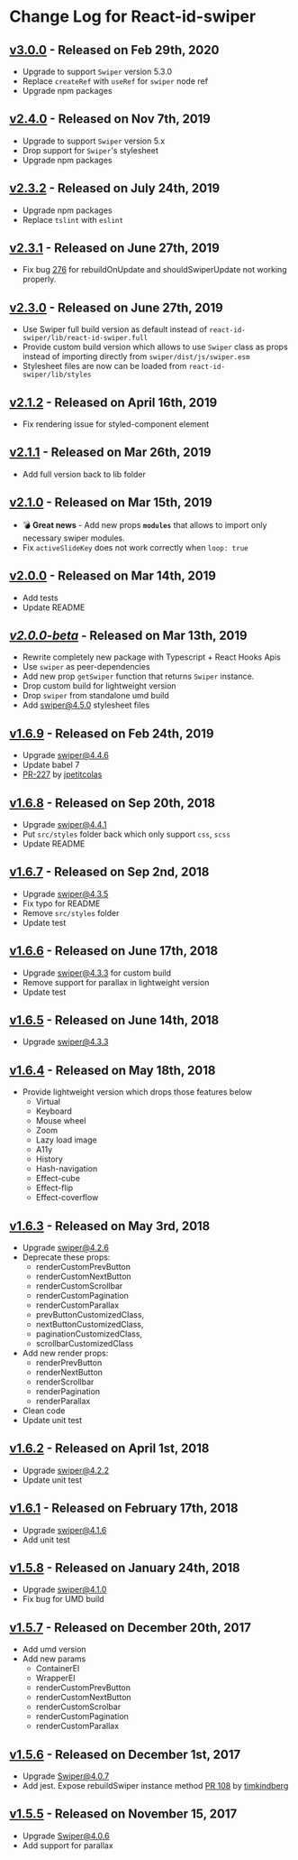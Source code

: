 # Change Log for React-id-swiper

## [v3.0.0](https://github.com/kidjp85/react-id-swiper/compare/3.0.0...2.4.0) - Released on Feb 29th, 2020
  * Upgrade to support `Swiper` version 5.3.0
  * Replace `createRef` with `useRef` for `swiper` node ref
  * Upgrade npm packages


## [v2.4.0](https://github.com/kidjp85/react-id-swiper/compare/2.4.0...2.3.2) - Released on Nov 7th, 2019
  * Upgrade to support `Swiper` version 5.x
  * Drop support for `Swiper`'s stylesheet
  * Upgrade npm packages

## [v2.3.2](https://github.com/kidjp85/react-id-swiper/compare/2.3.2...2.3.1) - Released on July 24th, 2019
  * Upgrade npm packages
  * Replace `tslint` with `eslint`

## [v2.3.1](https://github.com/kidjp85/react-id-swiper/compare/2.3.1...2.3.0) - Released on June 27th, 2019
  * Fix bug [276](https://github.com/kidjp85/react-id-swiper/issues/276) for rebuildOnUpdate and shouldSwiperUpdate not working properly.

## [v2.3.0](https://github.com/kidjp85/react-id-swiper/compare/2.3.0...2.1.2) - Released on June 27th, 2019
  * Use Swiper full build version as default instead of `react-id-swiper/lib/react-id-swiper.full`
  * Provide custom build version which allows to use `Swiper` class as props instead of importing directly from `swiper/dist/js/swiper.esm`
  * Stylesheet files are now can be loaded from `react-id-swiper/lib/styles`

## [v2.1.2](https://github.com/kidjp85/react-id-swiper/compare/2.1.2...2.1.1) - Released on April 16th, 2019
  * Fix rendering issue for styled-component element

## [v2.1.1](https://github.com/kidjp85/react-id-swiper/compare/2.1.1...2.1.0) - Released on Mar 26th, 2019
  * Add full version back to lib folder

## [v2.1.0](https://github.com/kidjp85/react-id-swiper/compare/2.1.0...2.0.0) - Released on Mar 15th, 2019
  * :bomb: **Great news** - Add new props **`modules`** that allows to import only necessary swiper modules.
  * Fix `activeSlideKey` does not work correctly when `loop: true`

## [v2.0.0](https://github.com/kidjp85/react-id-swiper/compare/2.0.0...2.0.0-beta) - Released on Mar 14th, 2019
  * Add tests
  * Update README

## [*v2.0.0-beta*](https://github.com/kidjp85/react-id-swiper/compare/2.0.0...1.6.9) - Released on Mar 13th, 2019
  * Rewrite completely new package with Typescript + React Hooks Apis
  * Use `swiper` as peer-dependencies
  * Add new prop `getSwiper` function that returns `Swiper` instance.
  * Drop custom build for lightweight version
  * Drop `swiper` from standalone umd build
  * Add swiper@4.5.0 stylesheet files

## [v1.6.9](https://github.com/kidjp85/react-id-swiper/compare/1.6.9...1.6.8) - Released on Feb 24th, 2019
  * Upgrade swiper@4.4.6
  * Update babel 7
  * [PR-227](https://github.com/kidjp85/react-id-swiper/pull/227) by [jpetitcolas](https://github.com/jpetitcolas)

## [v1.6.8](https://github.com/kidjp85/react-id-swiper/compare/1.6.8...1.6.7) - Released on Sep 20th, 2018
  * Upgrade swiper@4.4.1
  * Put `src/styles` folder back which only support `css`, `scss`
  * Update README

## [v1.6.7](https://github.com/kidjp85/react-id-swiper/compare/1.6.7...1.6.6) - Released on Sep 2nd, 2018
  * Upgrade swiper@4.3.5
  * Fix typo for README
  * Remove `src/styles` folder
  * Update test

## [v1.6.6](https://github.com/kidjp85/react-id-swiper/compare/1.6.6...1.6.5) - Released on June 17th, 2018
  * Upgrade swiper@4.3.3 for custom build
  * Remove support for parallax in lightweight version
  * Update test

## [v1.6.5](https://github.com/kidjp85/react-id-swiper/compare/1.6.5...1.6.4) - Released on June 14th, 2018
  * Upgrade swiper@4.3.3

## [v1.6.4](https://github.com/kidjp85/react-id-swiper/compare/1.6.4...1.6.3) - Released on May 18th, 2018
  * Provide lightweight version which drops those features below
    - Virtual
    - Keyboard
    - Mouse wheel
    - Zoom
    - Lazy load image
    - A11y
    - History
    - Hash-navigation
    - Effect-cube
    - Effect-flip
    - Effect-coverflow


## [v1.6.3](https://github.com/kidjp85/react-id-swiper/compare/1.6.3...1.6.2) - Released on May 3rd, 2018
  * Upgrade swiper@4.2.6
  * Deprecate these props:
    - renderCustomPrevButton
    - renderCustomNextButton
    - renderCustomScrollbar
    - renderCustomPagination
    - renderCustomParallax
    - prevButtonCustomizedClass,
    - nextButtonCustomizedClass,
    - paginationCustomizedClass,
    - scrollbarCustomizedClass
  * Add new render props:
    - renderPrevButton
    - renderNextButton
    - renderScrollbar
    - renderPagination
    - renderParallax
  * Clean code
  * Update unit test

## [v1.6.2](https://github.com/kidjp85/react-id-swiper/compare/1.6.2...1.6.1) - Released on April 1st, 2018
  * Upgrade swiper@4.2.2
  * Update unit test

## [v1.6.1](https://github.com/kidjp85/react-id-swiper/compare/1.6.1...1.5.8) - Released on February 17th, 2018
  * Upgrade swiper@4.1.6
  * Add unit test

## [v1.5.8](https://github.com/kidjp85/react-id-swiper/compare/1.5.8...1.5.7) - Released on January 24th, 2018
  * Upgrade swiper@4.1.0
  * Fix bug for UMD build

## [v1.5.7](https://github.com/kidjp85/react-id-swiper/compare/1.5.7...1.5.6) - Released on December 20th, 2017
  * Add umd version
  * Add new params
    - ContainerEl
    - WrapperEl
    - renderCustomPrevButton
    - renderCustomNextButton
    - renderCustomScrolbar
    - renderCustomPagination
    - renderCustomParallax

## [v1.5.6](https://github.com/kidjp85/react-id-swiper/compare/1.5.6...1.5.5) - Released on December 1st, 2017
  * Upgrade Swiper@4.0.7
  * Add jest. Expose rebuildSwiper instance method [PR 108](https://github.com/kidjp85/react-id-swiper/pull/108) by [timkindberg](https://github.com/timkindberg)

## [v1.5.5](https://github.com/kidjp85/react-id-swiper/compare/1.5.5...1.5.4) - Released on November 15, 2017
  * Upgrade Swiper@4.0.6
  * Add support for parallax